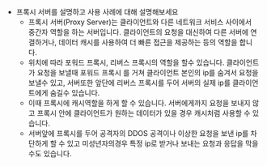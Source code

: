 - 프록시 서버를 설명하고 사용 사례에 대해 설명해보세요
	- 프록시 서버(Proxy Server)는 클라이언트와 다른 네트워크 서비스 사이에서 중간자 역할을 하는 서버입니다. 클라이언트의 요청을 대신하여 다른 서버에 연결하거나, 데이터 캐시를 사용하여 더 빠른 접근을 제공하는 등의 역할을 합니다.
	- 위치에 따라 포워드 프록시, 리버스 프록시의 역할을 할수 있습니다. 클라이언트가 요청을 보낼때 포워드 프록시 를 거쳐 클라이언트 본인의 ip를 숨겨서 요청을 보낼수 있고, 서버또한 앞단에 리버스 프록시를 두어 서버의 실제 ip를 클라이언트에게 숨길수 있습니다. 
	- 이때 프록시에 캐시역할을 하게 할 수 있습니다. 서버에게까지 요청을 보내지 않고 프록시 안에 클라이언트가 원하는 데이터가 있을 경우 캐시처럼 사용할 수 있습니다.
	- 서버앞에 프록시를 두어 공격자의 DDOS 공격이나 이상한 요청을 보낸 ip를 차단하게 할 수 있고 미성년자의경우 특정 ip로 받거나 보내는 요청과 응답을 막을수도 있습니다.




